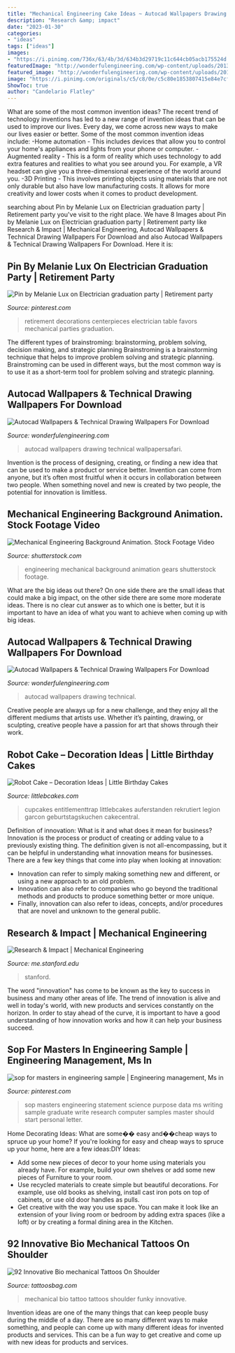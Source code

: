 ```yaml
---
title: "Mechanical Engineering Cake Ideas ~ Autocad Wallpapers Drawing Technical"
description: "Research &amp; impact"
date: "2023-01-30"
categories:
- "ideas"
tags: ["ideas"]
images:
- "https://i.pinimg.com/736x/63/4b/3d/634b3d29719c11c644cb05acb175524d.jpg"
featuredImage: "http://wonderfulengineering.com/wp-content/uploads/2013/12/autocad-wallpaper-6.jpg"
featured_image: "http://wonderfulengineering.com/wp-content/uploads/2013/12/autocad-wallpaper-11.png"
image: "https://i.pinimg.com/originals/c5/c8/0e/c5c80e1853807415e84e7cf547086db0.jpg"
ShowToc: true
author: "Candelario Flatley"
---
```



What are some of the most common invention ideas?
The recent trend of technology inventions has led to a new range of invention ideas that can be used to improve our lives. Every day, we come across new ways to make our lives easier or better. Some of the most common invention ideas include: 
-Home automation - This includes devices that allow you to control your home's appliances and lights from your phone or computer. 
-Augmented reality - This is a form of reality which uses technology to add extra features and realities to what you see around you. For example, a VR headset can give you a three-dimensional experience of the world around you. 
-3D Printing - This involves printing objects using materials that are not only durable but also have low manufacturing costs. It allows for more creativity and lower costs when it comes to product development.

	

		
searching about Pin by Melanie Lux on Electrician graduation party | Retirement party you've visit to the right place. We have 8 Images about Pin by Melanie Lux on Electrician graduation party | Retirement party like Research &amp; Impact | Mechanical Engineering, Autocad Wallpapers &amp; Technical Drawing Wallpapers For Download and also Autocad Wallpapers &amp; Technical Drawing Wallpapers For Download. Here it is:
		
    
## Pin By Melanie Lux On Electrician Graduation Party | Retirement Party

<img loading=lazy src="https://i.pinimg.com/originals/c5/c8/0e/c5c80e1853807415e84e7cf547086db0.jpg" onerror="this.onerror=null;this.src='https://tse2.mm.bing.net/th?id=OIP.-sf7jSMylYgPu5EmHNCKIwHaLH&amp;pid=15.1';" alt="Pin by Melanie Lux on Electrician graduation party | Retirement party">

_Source: pinterest.com_

>retirement decorations centerpieces electrician table favors mechanical parties graduation. 

	

The different types of brainstroming: brainstorming, problem solving, decision making, and strategic planning
Brainstroming is a brainstorming technique that helps to improve problem solving and strategic planning. Brainstroming can be used in different ways, but the most common way is to use it as a short-term tool for problem solving and strategic planning.

    
## Autocad Wallpapers &amp; Technical Drawing Wallpapers For Download

<img loading=lazy src="http://wonderfulengineering.com/wp-content/uploads/2013/12/autocad-wallpaper-11.png" onerror="this.onerror=null;this.src='https://tse2.mm.bing.net/th?id=OIP.NlS0IwvKFwJUeQmK-Lx7aQHaEo&amp;pid=15.1';" alt="Autocad Wallpapers &amp; Technical Drawing Wallpapers For Download">

_Source: wonderfulengineering.com_

>autocad wallpapers drawing technical wallpapersafari. 

	

Invention is the process of designing, creating, or finding a new idea that can be used to make a product or service better. Invention can come from anyone, but it’s often most fruitful when it occurs in collaboration between two people. When something novel and new is created by two people, the potential for innovation is limitless.

    
## Mechanical Engineering Background Animation. Stock Footage Video

<img loading=lazy src="https://ak2.picdn.net/shutterstock/videos/20950222/thumb/1.jpg?i10c=img.resize(height:160)" onerror="this.onerror=null;this.src='https://tse2.mm.bing.net/th?id=OIP.o7xIV0_0kMXmMPZ6XHsoZQHaEL&amp;pid=15.1';" alt="Mechanical Engineering Background Animation. Stock Footage Video">

_Source: shutterstock.com_

>engineering mechanical background animation gears shutterstock footage. 

	

What are the big ideas out there?
On one side there are the small ideas that could make a big impact, on the other side there are some more moderate ideas. There is no clear cut answer as to which one is better, but it is important to have an idea of what you want to achieve when coming up with big ideas.

    
## Autocad Wallpapers &amp; Technical Drawing Wallpapers For Download

<img loading=lazy src="http://wonderfulengineering.com/wp-content/uploads/2013/12/autocad-wallpaper-6.jpg" onerror="this.onerror=null;this.src='https://tse1.mm.bing.net/th?id=OIP.c6Hb204RbwzXTTZ5in8ApwHaEK&amp;pid=15.1';" alt="Autocad Wallpapers &amp; Technical Drawing Wallpapers For Download">

_Source: wonderfulengineering.com_

>autocad wallpapers drawing technical. 

	

Creative people are always up for a new challenge, and they enjoy all the different mediums that artists use. Whether it’s painting, drawing, or sculpting, creative people have a passion for art that shows through their work.

    
## Robot Cake – Decoration Ideas | Little Birthday Cakes

<img loading=lazy src="https://www.littlebcakes.com/wp-content/uploads/2014/05/Robot-Cake-Images.jpeg" onerror="this.onerror=null;this.src='https://tse1.mm.bing.net/th?id=OIP.8Zk1c1WyJdPaByxt7oNWUQHaJ4&amp;pid=15.1';" alt="Robot Cake – Decoration Ideas | Little Birthday Cakes">

_Source: littlebcakes.com_

>cupcakes entitlementtrap littlebcakes auferstanden rekrutiert legion garcon geburtstagskuchen cakecentral. 

	

Definition of innovation: What is it and what does it mean for business?
Innovation is the process or product of creating or adding value to a previously existing thing. The definition given is not all-encompassing, but it can be helpful in understanding what innovation means for businesses. 
There are a few key things that come into play when looking at innovation: 
- Innovation can refer to simply making something new and different, or using a new approach to an old problem. 
- Innovation can also refer to companies who go beyond the traditional methods and products to produce something better or more unique. 
- Finally, innovation can also refer to ideas, concepts, and/or procedures that are novel and unknown to the general public.

    
## Research &amp; Impact | Mechanical Engineering

<img loading=lazy src="https://me.stanford.edu/sites/g/files/sbiybj17101/files/styles/card_1900x950/public/media/image/research-card-stanford_soe-1133_0.jpg?h=c9a3a702&amp;itok=3wLbQHT_" onerror="this.onerror=null;this.src='https://tse4.mm.bing.net/th?id=OIP.fks57GGydsgkgmb2orULowHaDt&amp;pid=15.1';" alt="Research &amp; Impact | Mechanical Engineering">

_Source: me.stanford.edu_

>stanford. 

	

The word "innovation" has come to be known as the key to success in business and many other areas of life. The trend of innovation is alive and well in today's world, with new products and services constantly on the horizon. In order to stay ahead of the curve, it is important to have a good understanding of how innovation works and how it can help your business succeed.

    
## Sop For Masters In Engineering Sample | Engineering Management, Ms In

<img loading=lazy src="https://i.pinimg.com/736x/63/4b/3d/634b3d29719c11c644cb05acb175524d.jpg" onerror="this.onerror=null;this.src='https://tse1.mm.bing.net/th?id=OIP.lMKHPu1oqTU5xmF3rD9rpQHaKd&amp;pid=15.1';" alt="sop for masters in engineering sample | Engineering management, Ms in">

_Source: pinterest.com_

>sop masters engineering statement science purpose data ms writing sample graduate write research computer samples master should start personal letter. 

	

Home Decorating Ideas: What are some�� easy and��cheap ways to spruce up your home?
If you're looking for easy and cheap ways to spruce up your home, here are a few ideas:DIY Ideas: 
- Add some new pieces of decor to your home using materials you already have. For example, build your own shelves or add some new pieces of Furniture to your room. 
- Use recycled materials to create simple but beautiful decorations. For example, use old books as shelving, install cast iron pots on top of cabinets, or use old door handles as pulls. 
- Get creative with the way you use space. You can make it look like an extension of your living room or bedroom by adding extra spaces (like a loft) or by creating a formal dining area in the Kitchen.

    
## 92 Innovative Bio Mechanical Tattoos On Shoulder

<img loading=lazy src="http://www.tattoosbag.com/wp-content/uploads/2016/08/Funky-Bio-Mechanical-Tattoo-Design-ST1157146-509x800.jpg" onerror="this.onerror=null;this.src='https://tse3.mm.bing.net/th?id=OIP.o8LcF0R-QjtRdX3uf_3QnwHaLo&amp;pid=15.1';" alt="92 Innovative Bio mechanical Tattoos On Shoulder">

_Source: tattoosbag.com_

>mechanical bio tattoo tattoos shoulder funky innovative. 

	

Invention ideas are one of the many things that can keep people busy during the middle of a day. There are so many different ways to make something, and people can come up with many different ideas for invented products and services. This can be a fun way to get creative and come up with new ideas for products and services.

